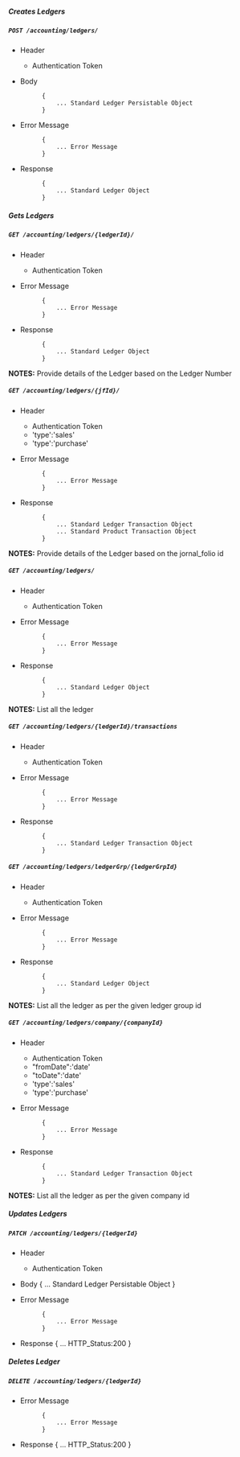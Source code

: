 ##### Creates Ledgers

##### `POST /accounting/ledgers/`
+ Header
	- Authentication Token

+ Body

            {
                ... Standard Ledger Persistable Object
            }

+ Error Message

			{
				... Error Message
			}            
+ Response

            {
                ... Standard Ledger Object
            }
    


##### Gets Ledgers           
            
##### `GET /accounting/ledgers/{ledgerId}/`
+ Header 
	- Authentication Token

+ Error Message

			{
				... Error Message
			}
+ Response

			{
				... Standard Ledger Object
			}

**NOTES:** Provide details of the Ledger based on the Ledger Number

##### `GET /accounting/ledgers/{jfId}/`
+ Header 
	- Authentication Token
	- 'type':'sales'
	- 'type':'purchase'
+ Error Message

			{
				... Error Message
			}
+ Response

			{
				... Standard Ledger Transaction Object
				... Standard Product Transaction Object
			}

**NOTES:** Provide details of the Ledger based on the jornal_folio id

##### `GET /accounting/ledgers/`
+ Header 
	- Authentication Token

+ Error Message

			{
				... Error Message
			}
+ Response

			{
				... Standard Ledger Object
			}

**NOTES:** List all the ledger

##### `GET /accounting/ledgers/{ledgerId}/transactions`
+ Header 
	- Authentication Token
	
+ Error Message

			{
				... Error Message
			}
+ Response

			{
				... Standard Ledger Transaction Object
			}



##### `GET /accounting/ledgers/ledgerGrp/{ledgerGrpId}`
+ Header 
	- Authentication Token
	
+ Error Message

			{
				... Error Message
			}
+ Response

			{
				... Standard Ledger Object
			}

**NOTES:** List all the ledger as per the given ledger group id

##### `GET /accounting/ledgers/company/{companyId}`
+ Header 
	- Authentication Token
	- "fromDate":'date'
	- "toDate":'date'
	- 'type':'sales'
	- 'type':'purchase'
+ Error Message

			{
				... Error Message
			}
+ Response

			{
				... Standard Ledger Transaction Object
			}

**NOTES:** List all the ledger as per the given company id

##### Updates Ledgers    
       
##### `PATCH /accounting/ledgers/{ledgerId}`
+ Header
	- Authentication Token

+ Body
			{
                ... Standard Ledger Persistable Object
            }

+ Error Message

			{
				... Error Message
			}
+  Response
			{
				... HTTP_Status:200
			}
##### Deletes Ledger    
       
##### `DELETE /accounting/ledgers/{ledgerId}`
+ Error Message

			{
				... Error Message
			}
+  Response
			{
				... HTTP_Status:200
			}